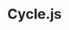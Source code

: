 ---
codehost: https://github.com/cyclejs
logohandle: js_cyclejs
sort: cyclejs
title: Cycle.js
website: https://cycle.js.org/
---